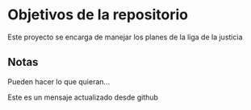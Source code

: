 # Objetivos de la repositorio

Este proyecto se encarga de manejar los planes de la liga de la justicia


## Notas
Pueden hacer lo que quieran...

Este es un mensaje actualizado desde github
